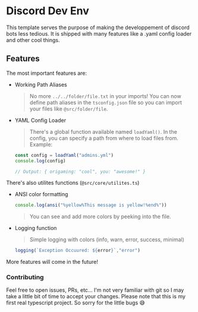 # Discord Dev Env

This template serves the purpose of making the developpement of discord bots less tedious. It is shipped with many features like a .yaml config loader and other cool things.

## Features

The most important features are:
- Working Path Aliases
    > No more `../../folder/file.txt` in your imports! You can now define path aliases in the `tsconfig.json` file so you can import your files like `@src/folder/file`.
- YAML Config Loader
    > There's a global function available named `loadYaml()`. In the config, you can specify a path from where to load files from.
    > Example:
    ```javascript
    const config = loadYaml("admins.yml")
    console.log(config)

    // Output: { origaming: "cool", you: "awesome!" }
    ```

There's also utilites functions (`@src/core/utilites.ts`)
- ANSI color formatting
    ```javascript
    console.log(ansi("%yellow%This message is yellow!%end%"))
    ```
    > You can see and add more colors by peeking into the file.
- Logging function
    > Simple logging with colors (info, warn, error, success, minimal)
    ```javascript
    logging(`Exception Occuured: ${error}`,"error")
    ```

More features will come in the future!

### Contributing

Feel free to open issues, PRs, etc... I'm not very familiar with git so I may take a little bit of time to accept your changes. Please note that this is my first real typescript project. So sorry for the little bugs 😅
